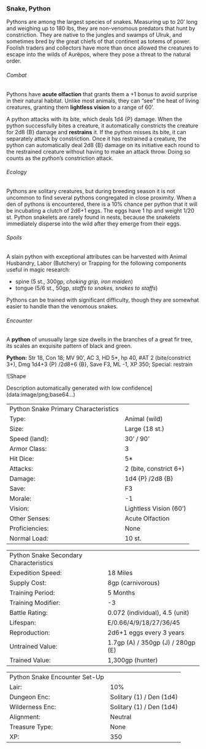 ### Snake, Python

Pythons are among the largest species of snakes. Measuring up to 20’ long and weighing up to 180 lbs, they are non-venomous predators that hunt by constriction. They are native to the jungles and swamps of Ulruk, and sometimes bred by the great chiefs of that continent as totems of power. Foolish traders and collectors have more than once allowed the creatures to escape into the wilds of Aurëpos, where they pose a threat to the natural order.

###### Combat

Pythons have **acute olfaction** that grants them a +1 bonus to avoid surprise in their natural habitat. Unlike most animals, they can “see” the heat of living creatures, granting them **lightless vision** to a range of 60’.

A python attacks with its bite, which deals 1d4 {P} damage. When the python successfully bites a creature, it automatically constricts the creature for 2d8 {B} damage and **restrains** it. If the python misses its bite, it can separately attack by constriction. Once it has restrained a creature, the python can automatically deal 2d8 {B} damage on its initiative each round to the restrained creature without having to make an attack throw. Doing so counts as the python’s constriction attack.

###### Ecology

Pythons are solitary creatures, but during breeding season it is not uncommon to find several pythons congregated in close proximity. When a den of pythons is encountered, there is a 10% chance per python that it will be incubating a clutch of 2d6+1 eggs. The eggs have 1 hp and weight 1/20 st. Python snakelets are rarely found in nests, because the snakelets immediately disperse into the wild after they emerge from their eggs.

###### Spoils

A slain python with exceptional attributes can be harvested with Animal Husbandry, Labor (Butchery) or Trapping for the following components useful in magic research:

* spine (5 st., 300gp, *choking grip, iron maiden*)
* tongue (5/6 st., 50gp, *staffs to snakes, snakes to staffs*)

Pythons can be trained with significant difficulty, though they are somewhat easier to handle than the venomous snakes.

###### Encounter

A **python** of unusually large size dwells in the branches of a great fir tree, its scales an exquisite pattern of black and green.

**Python:** Str 18, Con 18; MV 90’, AC 3, HD 5\*, hp 40, #AT 2 (bite/constrict 3+), Dmg 1d4+3 {P} /2d8+6 {B}, Save F3, ML -1, XP 350; Special: restrain

![Shape

Description automatically generated with low confidence](data:image/png;base64...)

|  |  |
| --- | --- |
| Python Snake Primary Characteristics | |
| Type: | Animal (wild) |
| Size: | Large (18 st.) |
| Speed (land): | 30’ / 90’ |
| Armor Class: | 3 |
| Hit Dice: | 5\* |
| Attacks: | 2 (bite, constrict 6+) |
| Damage: | 1d4 {P} /2d8 {B} |
| Save: | F3 |
| Morale: | -1 |
| Vision: | Lightless Vision (60’) |
| Other Senses: | Acute Olfaction |
| Proficiencies: | None |
| Normal Load: | 10 st. |

|  |  |
| --- | --- |
| Python Snake Secondary Characteristics | |
| Expedition Speed: | 18 Miles |
| Supply Cost: | 8gp (carnivorous) |
| Training Period: | 5 Months |
| Training Modifier: | -3 |
| Battle Rating: | 0.072 (individual), 4.5 (unit) |
| Lifespan: | E/0.66/4/9/18/27/36/45 |
| Reproduction: | 2d6+1 eggs every 3 years |
| Untrained Value: | 1.7gp (A) / 350gp (J) / 280gp (E) |
| Trained Value: | 1,300gp (hunter) |

|  |  |
| --- | --- |
| Python Snake Encounter Set-Up | |
| Lair: | 10% |
| Dungeon Enc: | Solitary (1) / Den (1d4) |
| Wilderness Enc: | Solitary (1) / Den (1d4) |
| Alignment: | Neutral |
| Treasure Type: | None |
| XP: | 350 |
